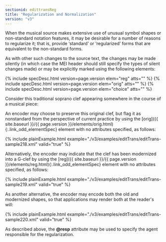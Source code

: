 ```yaml
---
sectionid: edittransReg
title: "Regularization and Normalization"
version: "v3"
---
```




When the musical source makes extensive use of unusual symbol shapes or non-standard
notation
features, it may be desirable for a number of reasons to regularize it; that is,
provide ‘standard’ or ‘regularized’ forms that are
equivalent to the non-standard forms.

As with other such changes to the source text, the changes may be made silently (in
which
case the MEI header should still specify the types of silent changes made) or may
be
explicitly marked using the following elements:



{% include specDesc.html version=page.version elem="reg" atts="" %}
{% include specDesc.html version=page.version elem="orig" atts="" %}
{% include specDesc.html version=page.version elem="choice" atts="" %}



Consider this traditional soprano clef appearing somewhere in the course of a musical
piece:



An encoder may choose to preserve this original clef, but flag it as nonstandard from
the
perspective of current practice by using the [orig]({{ site.baseurl }}/{{ page.version }}/elements/orig.html){:.link_odd_elementSpec} element with no
attributes specified, as follows:

{% include plainExample.html example="./v3/examples/editTrans/editTrans-sample218.xml" valid="true" %}


Alternatively, the encoder may indicate that the clef has been modernized into a G-clef
by
using the [reg]({{ site.baseurl }}/{{ page.version }}/elements/reg.html){:.link_odd_elementSpec} element with no attributes specified, as follows:

{% include plainExample.html example="./v3/examples/editTrans/editTrans-sample219.xml" valid="true" %}


As another alternative, the encoder may encode both the old and modernized shapes,
so that
applications may render both at the reader's will:

{% include plainExample.html example="./v3/examples/editTrans/editTrans-sample220.xml" valid="true" %}


As described above, the **@resp** attribute may be used to specify the agent
responsible for the regularization.

